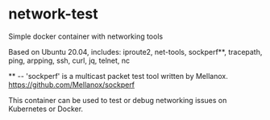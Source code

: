 # network-test
Simple docker container with networking tools

Based on Ubuntu 20.04, includes:
iproute2, net-tools, sockperf**, tracepath, ping, arpping, ssh, curl, jq, telnet, nc

** -- 'sockperf' is a multicast packet test tool written by Mellanox. https://github.com/Mellanox/sockperf

This container can be used to test or debug networking issues on Kubernetes or Docker.
